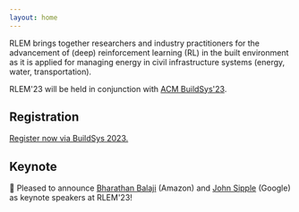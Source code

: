 ```yaml
---
layout: home
---
```


RLEM brings together researchers and industry practitioners for the advancement of (deep) reinforcement learning (RL) in the built environment as it is applied for managing energy in civil infrastructure systems (energy, water, transportation).

RLEM'23 will be held in conjunction with [ACM BuildSys'23](https://buildsys.acm.org/2023/).


## Registration
[Register now via BuildSys 2023.](https://buildsys.acm.org/2023/registration/)

## Keynote
:mega: Pleased to announce [Bharathan Balaji](speakers/Presentation%205%20Speaker%202) (Amazon) and [John Sipple](speakers/Presentation%202%20Speaker%202) (Google) as keynote speakers at RLEM'23!
